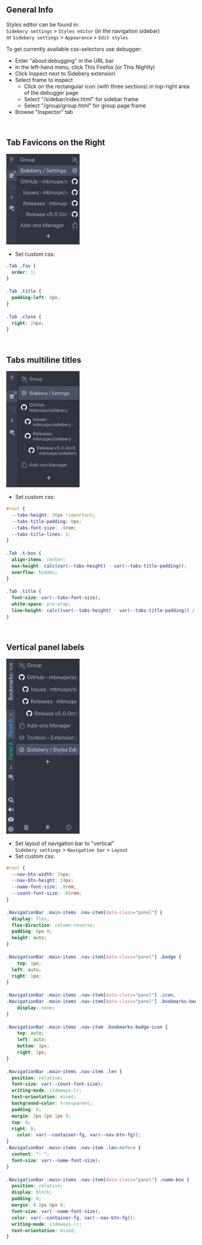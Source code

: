 ## General Info

Styles editor can be found in:  
`Sidebery settings` > `Styles editor` (in the navigation sidebar)  
or `Sidebery settings` > `Appearance` > `Edit styles`  


To get currently available css-selectors use debugger:
  - Enter "about:debugging" in the URL bar
  - In the left-hand menu, click This Firefox (or This Nightly)
  - Click Inspect next to Sidebery extension
  - Select frame to inspect
    - Click on the rectangular icon (with three sections) in top-right area of the debugger page
    - Select "/sidebar/index.html" for sidebar frame
    - Select "/group/group.html" for group page frame
  - Browse "Inspector" tab

<br>

## Tab Favicons on the Right

![Tabs favicons on the right](./assets/tabs-favs-right.png)

- Set custom css:

```css
.Tab .fav {
  order: 1;
}

.Tab .title {
  padding-left: 8px;
}

.Tab .close {
  right: 24px;
}
```

<br>

## Tabs multiline titles

![Tabs multiline titles](./assets/tabs-multiline-titles.png)

- Set custom css:

```css
#root {
  --tabs-height: 36px !important;
  --tabs-title-padding: 8px;
  --tabs-font-size: .8rem;
  --tabs-title-lines: 2;
}

.Tab .t-box {
  align-items: center;
  max-height: calc(var(--tabs-height) - var(--tabs-title-padding));
  overflow: hidden;
}

.Tab .title {
  font-size: var(--tabs-font-size);
  white-space: pre-wrap;
  line-height: calc((var(--tabs-height) - var(--tabs-title-padding)) / var(--tabs-title-lines));
}
```

<br>

## Vertical panel labels

![Vertical panel labels](./assets/vert-nav-labels.png)

- Set layout of navigation bar to "vertical"  
`Sidebery settings` > `Navigation bar` > `Layout`
- Set custom css:

```css
#root {
  --nav-btn-width: 24px;
  --nav-btn-height: 24px;
  --name-font-size: .8rem;
  --count-font-size: .65rem;
}

.NavigationBar .main-items .nav-item[data-class="panel"] {
  display: flex;
  flex-direction: column-reverse;
  padding: 6px 0;
  height: auto;
}

.NavigationBar .main-items .nav-item[data-class="panel"] .badge {
	top: 1px;
  left: auto;
  right: 1px;
}

.NavigationBar .main-items .nav-item[data-class="panel"] .icon,
.NavigationBar .main-items .nav-item[data-class="panel"] .bookmarks-badge-icon {
	display: none;
}

.NavigationBar .main-items .nav-item .bookmarks-badge-icon {
	top: auto;
	left: auto;
	bottom: 3px;
	right: 1px;
}

.NavigationBar .main-items .nav-item .len {
  position: relative;
  font-size: var(--count-font-size);
  writing-mode: sideways-lr;
  text-orientation: mixed;
  background-color: transparent;
  padding: 0;
  margin: 2px 2px 1px 0;
  top: 0;
  right: 0;
	color: var(--container-fg, var(--nav-btn-fg));
}
.NavigationBar .main-items .nav-item .len:before {
  content: ": ";
  font-size: var(--name-font-size);
}

.NavigationBar .main-items .nav-item[data-class="panel"] .name-box {
  position: relative;
  display: block;
  padding: 0;
  margin: 0 2px 0px 0;
  font-size: var(--name-font-size);
  color: var(--container-fg, var(--nav-btn-fg));
  writing-mode: sideways-lr;
  text-orientation: mixed;
}
```
